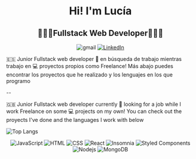<h1 align="center">Hi! I'm Lucía</h1>
<h2 align="center">👩🏻‍💻Fullstack Web Developer👩🏻‍💻</h1>
<p align="center"> <a href='mailto:sololucia17@gmail.com'></a> <img src="https://img.shields.io/badge/Gmail-D14836?style=for-the-badge&logo=gmail&logoColor=white" alt="gmail">
<a href="https://www.linkedin.com/in/luc%C3%ADa-mart%C3%ADnez-cer%C3%B3n-7326b2185/"><img src="https://img.shields.io/badge/LinkedIn-0077B5?style=for-the-badge&logo=linkedin&logoColor=white" alt="LinkedIn"></a></p>

<p> 🇪🇸 Junior Fullstack web developer  🔭 en búsqueda de trabajo mientras trabajo en 💻 proyectos propios como Freelance! Más abajo puedes encontrar los proyectos que he realizado y los lenguajes en los que programo</p>
--
<p> 🇬🇧 Junior Fullstack web developer currently 🔭 looking for a job while I work Freelance on some 💻 projects on my own! You can check out the proyects I've done and the languages I work with below</p>


![Top Langs](https://github-readme-stats.vercel.app/api/top-langs/?username=lemonlux&layout=compact&theme=dark&hide_border=true)




<p align="center">
  <img src="https://img.shields.io/badge/JavaScript-%23F7DF1E.svg?style=flat-square&logo=javascript&logoColor=black" alt="JavaScript">
   <img src="https://img.shields.io/badge/HTML-%23E34F26.svg?style=flat-square&logo=html5&logoColor=white" alt="HTML">
  <img src="https://img.shields.io/badge/CSS-%231572B6.svg?style=flat-square&logo=css3&logoColor=white" alt="CSS">
  <img alt="React" src="https://img.shields.io/badge/-React-45b8d8?style=flat-square&logo=react&logoColor=white" />
  <img alt="Insomnia" src="https://img.shields.io/badge/-Insomnia-5849BE?style=flat-square&logo=insomnia&logoColor=white" />
  <img alt="Styled Components" src="https://img.shields.io/badge/-Styled_Components-db7092?style=flat-square&logo=styled-components&logoColor=white" />
    <img alt="Nodejs" src="https://img.shields.io/badge/-Nodejs-43853d?style=flat-square&logo=Node.js&logoColor=white" />
  <img alt="MongoDB" src="https://img.shields.io/badge/-MongoDB-13aa52?style=flat-square&logo=mongodb&logoColor=white" />

</p>


<!--
**lemonlux/lemonlux** is a ✨ _special_ ✨ repository because its `README.md` (this file) appears on your GitHub profile.

Here are some ideas to get you started:

- 🔭 I’m currently working on ...
- 🌱 I’m currently learning ...
- 👯 I’m looking to collaborate on ...
- 🤔 I’m looking for help with ...
- 💬 Ask me about ...
- 📫 How to reach me: ...
- 😄 Pronouns: ...
- ⚡ Fun fact: ...
-->
